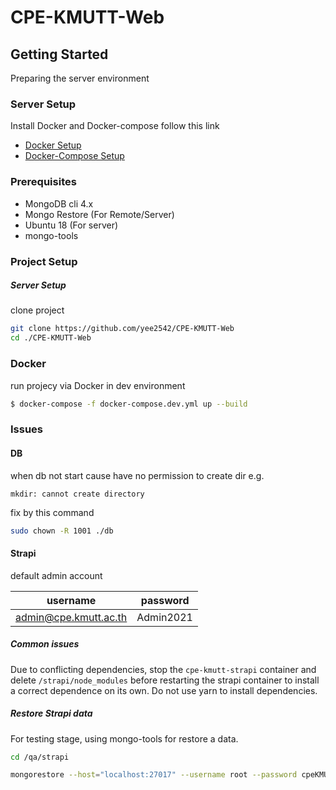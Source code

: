 # CPE-KMUTT-Web

## Getting Started

Preparing the server environment

### Server Setup

Install Docker and Docker-compose follow this link

- [Docker Setup](https://www.digitalocean.com/community/tutorials/how-to-install-and-use-docker-on-ubuntu-18-04)
- [Docker-Compose Setup](https://www.digitalocean.com/community/tutorials/how-to-install-docker-compose-on-ubuntu-18-04)

### Prerequisites

- MongoDB cli 4.x
- Mongo Restore (For Remote/Server)
- Ubuntu 18 (For server)
- mongo-tools

### Project Setup

##### Server Setup

clone project

```sh
git clone https://github.com/yee2542/CPE-KMUTT-Web
cd ./CPE-KMUTT-Web
```

### Docker

run projecy via Docker in dev environment

```bash
$ docker-compose -f docker-compose.dev.yml up --build
```

### Issues

#### DB

when db not start cause have no permission to create dir e.g.

`mkdir: cannot create directory`

fix by this command

```sh
sudo chown -R 1001 ./db
```

#### Strapi

default admin account

| username              | password  |
| --------------------- | --------- |
| admin@cpe.kmutt.ac.th | Admin2021 |

##### Common issues

Due to conflicting dependencies, stop the `cpe-kmutt-strapi` container and delete `/strapi/node_modules` before restarting the strapi container to install a correct dependence on its own. Do not use yarn to install dependencies.

##### Restore Strapi data

For testing stage, using mongo-tools for restore a data.

```bash
cd /qa/strapi

mongorestore --host="localhost:27017" --username root --password cpeKMUTT@WebSite --authenticationDatabase admin
```
